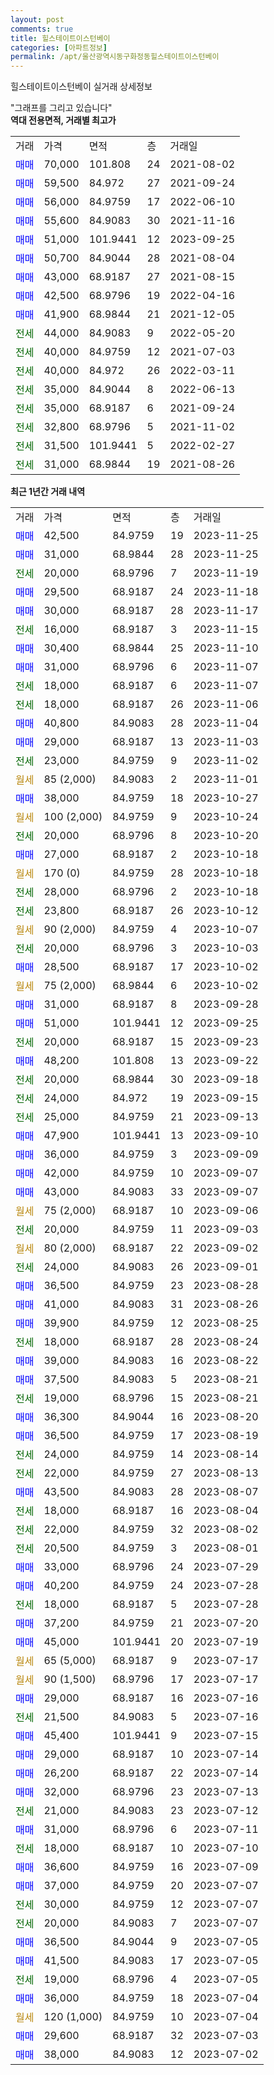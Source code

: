 ```yaml
---
layout: post
comments: true
title: 힐스테이트이스턴베이
categories: [아파트정보]
permalink: /apt/울산광역시동구화정동힐스테이트이스턴베이
---
```


힐스테이트이스턴베이 실거래 상세정보

<script type="text/javascript">
  google.charts.load('current', {'packages':['line', 'corechart']});
  google.charts.setOnLoadCallback(drawChart);

  function drawChart() {
    var data = new google.visualization.DataTable();
    data.addColumn('date', '거래일');
    data.addColumn('number', "매매");
    data.addColumn('number', "전세");
    data.addColumn('number', "전매");

    data.addRows([[new Date(Date.parse("2023-11-25")), 42500, null, null], [new Date(Date.parse("2023-11-25")), 31000, null, null], [new Date(Date.parse("2023-11-19")), null, 20000, null], [new Date(Date.parse("2023-11-18")), 29500, null, null], [new Date(Date.parse("2023-11-17")), 30000, null, null], [new Date(Date.parse("2023-11-15")), null, 16000, null], [new Date(Date.parse("2023-11-10")), 30400, null, null], [new Date(Date.parse("2023-11-07")), 31000, null, null], [new Date(Date.parse("2023-11-07")), null, 18000, null], [new Date(Date.parse("2023-11-06")), null, 18000, null], [new Date(Date.parse("2023-11-04")), 40800, null, null], [new Date(Date.parse("2023-11-03")), 29000, null, null], [new Date(Date.parse("2023-11-02")), null, 23000, null], [new Date(Date.parse("2023-11-01")), null, null, null], [new Date(Date.parse("2023-10-27")), 38000, null, null], [new Date(Date.parse("2023-10-24")), null, null, null], [new Date(Date.parse("2023-10-20")), null, 20000, null], [new Date(Date.parse("2023-10-18")), 27000, null, null], [new Date(Date.parse("2023-10-18")), null, null, null], [new Date(Date.parse("2023-10-18")), null, 28000, null], [new Date(Date.parse("2023-10-12")), null, 23800, null], [new Date(Date.parse("2023-10-07")), null, null, null], [new Date(Date.parse("2023-10-03")), null, 20000, null], [new Date(Date.parse("2023-10-02")), 28500, null, null], [new Date(Date.parse("2023-10-02")), null, null, null], [new Date(Date.parse("2023-09-28")), 31000, null, null], [new Date(Date.parse("2023-09-25")), 51000, null, null], [new Date(Date.parse("2023-09-23")), null, 20000, null], [new Date(Date.parse("2023-09-22")), 48200, null, null], [new Date(Date.parse("2023-09-18")), null, 20000, null], [new Date(Date.parse("2023-09-15")), null, 24000, null], [new Date(Date.parse("2023-09-13")), null, 25000, null], [new Date(Date.parse("2023-09-10")), 47900, null, null], [new Date(Date.parse("2023-09-09")), 36000, null, null], [new Date(Date.parse("2023-09-07")), 42000, null, null], [new Date(Date.parse("2023-09-07")), 43000, null, null], [new Date(Date.parse("2023-09-06")), null, null, null], [new Date(Date.parse("2023-09-03")), null, 20000, null], [new Date(Date.parse("2023-09-02")), null, null, null], [new Date(Date.parse("2023-09-01")), null, 24000, null], [new Date(Date.parse("2023-08-28")), 36500, null, null], [new Date(Date.parse("2023-08-26")), 41000, null, null], [new Date(Date.parse("2023-08-25")), 39900, null, null], [new Date(Date.parse("2023-08-24")), null, 18000, null], [new Date(Date.parse("2023-08-22")), 39000, null, null], [new Date(Date.parse("2023-08-21")), 37500, null, null], [new Date(Date.parse("2023-08-21")), null, 19000, null], [new Date(Date.parse("2023-08-20")), 36300, null, null], [new Date(Date.parse("2023-08-19")), 36500, null, null], [new Date(Date.parse("2023-08-14")), null, 24000, null], [new Date(Date.parse("2023-08-13")), null, 22000, null], [new Date(Date.parse("2023-08-07")), 43500, null, null], [new Date(Date.parse("2023-08-04")), null, 18000, null], [new Date(Date.parse("2023-08-02")), null, 22000, null], [new Date(Date.parse("2023-08-01")), null, 20500, null], [new Date(Date.parse("2023-07-29")), 33000, null, null], [new Date(Date.parse("2023-07-28")), 40200, null, null], [new Date(Date.parse("2023-07-28")), null, 18000, null], [new Date(Date.parse("2023-07-20")), 37200, null, null], [new Date(Date.parse("2023-07-19")), 45000, null, null], [new Date(Date.parse("2023-07-17")), null, null, null], [new Date(Date.parse("2023-07-17")), null, null, null], [new Date(Date.parse("2023-07-16")), 29000, null, null], [new Date(Date.parse("2023-07-16")), null, 21500, null], [new Date(Date.parse("2023-07-15")), 45400, null, null], [new Date(Date.parse("2023-07-14")), 29000, null, null], [new Date(Date.parse("2023-07-14")), 26200, null, null], [new Date(Date.parse("2023-07-13")), 32000, null, null], [new Date(Date.parse("2023-07-12")), null, 21000, null], [new Date(Date.parse("2023-07-11")), 31000, null, null], [new Date(Date.parse("2023-07-10")), null, 18000, null], [new Date(Date.parse("2023-07-09")), 36600, null, null], [new Date(Date.parse("2023-07-07")), 37000, null, null], [new Date(Date.parse("2023-07-07")), null, 30000, null], [new Date(Date.parse("2023-07-07")), null, 20000, null], [new Date(Date.parse("2023-07-05")), 36500, null, null], [new Date(Date.parse("2023-07-05")), 41500, null, null], [new Date(Date.parse("2023-07-05")), null, 19000, null], [new Date(Date.parse("2023-07-04")), 36000, null, null], [new Date(Date.parse("2023-07-04")), null, null, null], [new Date(Date.parse("2023-07-03")), 29600, null, null], [new Date(Date.parse("2023-07-02")), 38000, null, null]]);

    var options = {
      hAxis: {
        format: 'yyyy/MM/dd'
      },    
      lineWidth: 0,
      pointsVisible: true,    
      title: '최근 1년간 유형별 실거래가 분포',
      legend: { position: 'bottom' }
    };

    var formatter = new google.visualization.NumberFormat({pattern:'###,###'} );
    formatter.format(data, 1);
    formatter.format(data, 2);
    
    setTimeout(function() {
        var chart = new google.visualization.LineChart(document.getElementById('columnchart_material'));
        chart.draw(data, (options));
        document.getElementById('loading').style.display = 'none';
    }, 200);
  }
</script>


<div id="loading" style="z-index:20; display: block; margin-left: 0px">"그래프를 그리고 있습니다"</div>
<div id="columnchart_material" style="width: 95%; margin-left: 0px; display: block"></div>
<!-- contents start -->
<b>역대 전용면적, 거래별 최고가</b>
<table class="sortable">
    <tr>
      <td>거래</td>
      <td>가격</td>
      <td>면적</td>
      <td>층</td>
      <td>거래일</td>
    </tr>
        <tr>
          <td><a style="color: blue">매매</a></td>
          <td>70,000</td>
          <td>101.808</td>
          <td>24</td>
          <td>2021-08-02</td>
        </tr>            <tr>
          <td><a style="color: blue">매매</a></td>
          <td>59,500</td>
          <td>84.972</td>
          <td>27</td>
          <td>2021-09-24</td>
        </tr>            <tr>
          <td><a style="color: blue">매매</a></td>
          <td>56,000</td>
          <td>84.9759</td>
          <td>17</td>
          <td>2022-06-10</td>
        </tr>            <tr>
          <td><a style="color: blue">매매</a></td>
          <td>55,600</td>
          <td>84.9083</td>
          <td>30</td>
          <td>2021-11-16</td>
        </tr>            <tr>
          <td><a style="color: blue">매매</a></td>
          <td>51,000</td>
          <td>101.9441</td>
          <td>12</td>
          <td>2023-09-25</td>
        </tr>            <tr>
          <td><a style="color: blue">매매</a></td>
          <td>50,700</td>
          <td>84.9044</td>
          <td>28</td>
          <td>2021-08-04</td>
        </tr>            <tr>
          <td><a style="color: blue">매매</a></td>
          <td>43,000</td>
          <td>68.9187</td>
          <td>27</td>
          <td>2021-08-15</td>
        </tr>            <tr>
          <td><a style="color: blue">매매</a></td>
          <td>42,500</td>
          <td>68.9796</td>
          <td>19</td>
          <td>2022-04-16</td>
        </tr>            <tr>
          <td><a style="color: blue">매매</a></td>
          <td>41,900</td>
          <td>68.9844</td>
          <td>21</td>
          <td>2021-12-05</td>
        </tr>        
        <tr>
              <td><a style="color: darkgreen">전세</a></td>
              <td>44,000</td>
              <td>84.9083</td>
              <td>9</td>
              <td>2022-05-20</td>
            </tr>            <tr>
              <td><a style="color: darkgreen">전세</a></td>
              <td>40,000</td>
              <td>84.9759</td>
              <td>12</td>
              <td>2021-07-03</td>
            </tr>            <tr>
              <td><a style="color: darkgreen">전세</a></td>
              <td>40,000</td>
              <td>84.972</td>
              <td>26</td>
              <td>2022-03-11</td>
            </tr>            <tr>
              <td><a style="color: darkgreen">전세</a></td>
              <td>35,000</td>
              <td>84.9044</td>
              <td>8</td>
              <td>2022-06-13</td>
            </tr>            <tr>
              <td><a style="color: darkgreen">전세</a></td>
              <td>35,000</td>
              <td>68.9187</td>
              <td>6</td>
              <td>2021-09-24</td>
            </tr>            <tr>
              <td><a style="color: darkgreen">전세</a></td>
              <td>32,800</td>
              <td>68.9796</td>
              <td>5</td>
              <td>2021-11-02</td>
            </tr>            <tr>
              <td><a style="color: darkgreen">전세</a></td>
              <td>31,500</td>
              <td>101.9441</td>
              <td>5</td>
              <td>2022-02-27</td>
            </tr>            <tr>
              <td><a style="color: darkgreen">전세</a></td>
              <td>31,000</td>
              <td>68.9844</td>
              <td>19</td>
              <td>2021-08-26</td>
            </tr>        
    
</table>

<b>최근 1년간 거래 내역</b>

<table class="sortable">
    <tr>
      <td>거래</td>
      <td>가격</td>
      <td>면적</td>
      <td>층</td>
      <td>거래일</td>
    </tr>
    <tr>
      <td><a style="color: blue">매매</a></td>
      <td>42,500</td>
      <td>84.9759</td>
      <td>19</td>
      <td>2023-11-25</td>
    </tr>          <tr>
      <td><a style="color: blue">매매</a></td>
      <td>31,000</td>
      <td>68.9844</td>
      <td>28</td>
      <td>2023-11-25</td>
    </tr>          <tr>
      <td><a style="color: darkgreen">전세</a></td>
      <td>20,000</td>
      <td>68.9796</td>
      <td>7</td>
      <td>2023-11-19</td>
    </tr>          <tr>
      <td><a style="color: blue">매매</a></td>
      <td>29,500</td>
      <td>68.9187</td>
      <td>24</td>
      <td>2023-11-18</td>
    </tr>          <tr>
      <td><a style="color: blue">매매</a></td>
      <td>30,000</td>
      <td>68.9187</td>
      <td>28</td>
      <td>2023-11-17</td>
    </tr>          <tr>
      <td><a style="color: darkgreen">전세</a></td>
      <td>16,000</td>
      <td>68.9187</td>
      <td>3</td>
      <td>2023-11-15</td>
    </tr>          <tr>
      <td><a style="color: blue">매매</a></td>
      <td>30,400</td>
      <td>68.9844</td>
      <td>25</td>
      <td>2023-11-10</td>
    </tr>          <tr>
      <td><a style="color: blue">매매</a></td>
      <td>31,000</td>
      <td>68.9796</td>
      <td>6</td>
      <td>2023-11-07</td>
    </tr>          <tr>
      <td><a style="color: darkgreen">전세</a></td>
      <td>18,000</td>
      <td>68.9187</td>
      <td>6</td>
      <td>2023-11-07</td>
    </tr>          <tr>
      <td><a style="color: darkgreen">전세</a></td>
      <td>18,000</td>
      <td>68.9187</td>
      <td>26</td>
      <td>2023-11-06</td>
    </tr>          <tr>
      <td><a style="color: blue">매매</a></td>
      <td>40,800</td>
      <td>84.9083</td>
      <td>28</td>
      <td>2023-11-04</td>
    </tr>          <tr>
      <td><a style="color: blue">매매</a></td>
      <td>29,000</td>
      <td>68.9187</td>
      <td>13</td>
      <td>2023-11-03</td>
    </tr>          <tr>
      <td><a style="color: darkgreen">전세</a></td>
      <td>23,000</td>
      <td>84.9759</td>
      <td>9</td>
      <td>2023-11-02</td>
    </tr>          <tr>
      <td><a style="color: darkgoldenrod">월세</a></td>
      <td>85 (2,000)</td>
      <td>84.9083</td>
      <td>2</td>
      <td>2023-11-01</td>
    </tr>          <tr>
      <td><a style="color: blue">매매</a></td>
      <td>38,000</td>
      <td>84.9759</td>
      <td>18</td>
      <td>2023-10-27</td>
    </tr>          <tr>
      <td><a style="color: darkgoldenrod">월세</a></td>
      <td>100 (2,000)</td>
      <td>84.9759</td>
      <td>9</td>
      <td>2023-10-24</td>
    </tr>          <tr>
      <td><a style="color: darkgreen">전세</a></td>
      <td>20,000</td>
      <td>68.9796</td>
      <td>8</td>
      <td>2023-10-20</td>
    </tr>          <tr>
      <td><a style="color: blue">매매</a></td>
      <td>27,000</td>
      <td>68.9187</td>
      <td>2</td>
      <td>2023-10-18</td>
    </tr>          <tr>
      <td><a style="color: darkgoldenrod">월세</a></td>
      <td>170 (0)</td>
      <td>84.9759</td>
      <td>28</td>
      <td>2023-10-18</td>
    </tr>          <tr>
      <td><a style="color: darkgreen">전세</a></td>
      <td>28,000</td>
      <td>68.9796</td>
      <td>2</td>
      <td>2023-10-18</td>
    </tr>          <tr>
      <td><a style="color: darkgreen">전세</a></td>
      <td>23,800</td>
      <td>68.9187</td>
      <td>26</td>
      <td>2023-10-12</td>
    </tr>          <tr>
      <td><a style="color: darkgoldenrod">월세</a></td>
      <td>90 (2,000)</td>
      <td>84.9759</td>
      <td>4</td>
      <td>2023-10-07</td>
    </tr>          <tr>
      <td><a style="color: darkgreen">전세</a></td>
      <td>20,000</td>
      <td>68.9796</td>
      <td>3</td>
      <td>2023-10-03</td>
    </tr>          <tr>
      <td><a style="color: blue">매매</a></td>
      <td>28,500</td>
      <td>68.9187</td>
      <td>17</td>
      <td>2023-10-02</td>
    </tr>          <tr>
      <td><a style="color: darkgoldenrod">월세</a></td>
      <td>75 (2,000)</td>
      <td>68.9844</td>
      <td>6</td>
      <td>2023-10-02</td>
    </tr>          <tr>
      <td><a style="color: blue">매매</a></td>
      <td>31,000</td>
      <td>68.9187</td>
      <td>8</td>
      <td>2023-09-28</td>
    </tr>          <tr>
      <td><a style="color: blue">매매</a></td>
      <td>51,000</td>
      <td>101.9441</td>
      <td>12</td>
      <td>2023-09-25</td>
    </tr>          <tr>
      <td><a style="color: darkgreen">전세</a></td>
      <td>20,000</td>
      <td>68.9187</td>
      <td>15</td>
      <td>2023-09-23</td>
    </tr>          <tr>
      <td><a style="color: blue">매매</a></td>
      <td>48,200</td>
      <td>101.808</td>
      <td>13</td>
      <td>2023-09-22</td>
    </tr>          <tr>
      <td><a style="color: darkgreen">전세</a></td>
      <td>20,000</td>
      <td>68.9844</td>
      <td>30</td>
      <td>2023-09-18</td>
    </tr>          <tr>
      <td><a style="color: darkgreen">전세</a></td>
      <td>24,000</td>
      <td>84.972</td>
      <td>19</td>
      <td>2023-09-15</td>
    </tr>          <tr>
      <td><a style="color: darkgreen">전세</a></td>
      <td>25,000</td>
      <td>84.9759</td>
      <td>21</td>
      <td>2023-09-13</td>
    </tr>          <tr>
      <td><a style="color: blue">매매</a></td>
      <td>47,900</td>
      <td>101.9441</td>
      <td>13</td>
      <td>2023-09-10</td>
    </tr>          <tr>
      <td><a style="color: blue">매매</a></td>
      <td>36,000</td>
      <td>84.9759</td>
      <td>3</td>
      <td>2023-09-09</td>
    </tr>          <tr>
      <td><a style="color: blue">매매</a></td>
      <td>42,000</td>
      <td>84.9759</td>
      <td>10</td>
      <td>2023-09-07</td>
    </tr>          <tr>
      <td><a style="color: blue">매매</a></td>
      <td>43,000</td>
      <td>84.9083</td>
      <td>33</td>
      <td>2023-09-07</td>
    </tr>          <tr>
      <td><a style="color: darkgoldenrod">월세</a></td>
      <td>75 (2,000)</td>
      <td>68.9187</td>
      <td>10</td>
      <td>2023-09-06</td>
    </tr>          <tr>
      <td><a style="color: darkgreen">전세</a></td>
      <td>20,000</td>
      <td>84.9759</td>
      <td>11</td>
      <td>2023-09-03</td>
    </tr>          <tr>
      <td><a style="color: darkgoldenrod">월세</a></td>
      <td>80 (2,000)</td>
      <td>68.9187</td>
      <td>22</td>
      <td>2023-09-02</td>
    </tr>          <tr>
      <td><a style="color: darkgreen">전세</a></td>
      <td>24,000</td>
      <td>84.9083</td>
      <td>26</td>
      <td>2023-09-01</td>
    </tr>          <tr>
      <td><a style="color: blue">매매</a></td>
      <td>36,500</td>
      <td>84.9759</td>
      <td>23</td>
      <td>2023-08-28</td>
    </tr>          <tr>
      <td><a style="color: blue">매매</a></td>
      <td>41,000</td>
      <td>84.9083</td>
      <td>31</td>
      <td>2023-08-26</td>
    </tr>          <tr>
      <td><a style="color: blue">매매</a></td>
      <td>39,900</td>
      <td>84.9759</td>
      <td>12</td>
      <td>2023-08-25</td>
    </tr>          <tr>
      <td><a style="color: darkgreen">전세</a></td>
      <td>18,000</td>
      <td>68.9187</td>
      <td>28</td>
      <td>2023-08-24</td>
    </tr>          <tr>
      <td><a style="color: blue">매매</a></td>
      <td>39,000</td>
      <td>84.9083</td>
      <td>16</td>
      <td>2023-08-22</td>
    </tr>          <tr>
      <td><a style="color: blue">매매</a></td>
      <td>37,500</td>
      <td>84.9083</td>
      <td>5</td>
      <td>2023-08-21</td>
    </tr>          <tr>
      <td><a style="color: darkgreen">전세</a></td>
      <td>19,000</td>
      <td>68.9796</td>
      <td>15</td>
      <td>2023-08-21</td>
    </tr>          <tr>
      <td><a style="color: blue">매매</a></td>
      <td>36,300</td>
      <td>84.9044</td>
      <td>16</td>
      <td>2023-08-20</td>
    </tr>          <tr>
      <td><a style="color: blue">매매</a></td>
      <td>36,500</td>
      <td>84.9759</td>
      <td>17</td>
      <td>2023-08-19</td>
    </tr>          <tr>
      <td><a style="color: darkgreen">전세</a></td>
      <td>24,000</td>
      <td>84.9759</td>
      <td>14</td>
      <td>2023-08-14</td>
    </tr>          <tr>
      <td><a style="color: darkgreen">전세</a></td>
      <td>22,000</td>
      <td>84.9759</td>
      <td>27</td>
      <td>2023-08-13</td>
    </tr>          <tr>
      <td><a style="color: blue">매매</a></td>
      <td>43,500</td>
      <td>84.9083</td>
      <td>28</td>
      <td>2023-08-07</td>
    </tr>          <tr>
      <td><a style="color: darkgreen">전세</a></td>
      <td>18,000</td>
      <td>68.9187</td>
      <td>16</td>
      <td>2023-08-04</td>
    </tr>          <tr>
      <td><a style="color: darkgreen">전세</a></td>
      <td>22,000</td>
      <td>84.9759</td>
      <td>32</td>
      <td>2023-08-02</td>
    </tr>          <tr>
      <td><a style="color: darkgreen">전세</a></td>
      <td>20,500</td>
      <td>84.9759</td>
      <td>3</td>
      <td>2023-08-01</td>
    </tr>          <tr>
      <td><a style="color: blue">매매</a></td>
      <td>33,000</td>
      <td>68.9796</td>
      <td>24</td>
      <td>2023-07-29</td>
    </tr>          <tr>
      <td><a style="color: blue">매매</a></td>
      <td>40,200</td>
      <td>84.9759</td>
      <td>24</td>
      <td>2023-07-28</td>
    </tr>          <tr>
      <td><a style="color: darkgreen">전세</a></td>
      <td>18,000</td>
      <td>68.9187</td>
      <td>5</td>
      <td>2023-07-28</td>
    </tr>          <tr>
      <td><a style="color: blue">매매</a></td>
      <td>37,200</td>
      <td>84.9759</td>
      <td>21</td>
      <td>2023-07-20</td>
    </tr>          <tr>
      <td><a style="color: blue">매매</a></td>
      <td>45,000</td>
      <td>101.9441</td>
      <td>20</td>
      <td>2023-07-19</td>
    </tr>          <tr>
      <td><a style="color: darkgoldenrod">월세</a></td>
      <td>65 (5,000)</td>
      <td>68.9187</td>
      <td>9</td>
      <td>2023-07-17</td>
    </tr>          <tr>
      <td><a style="color: darkgoldenrod">월세</a></td>
      <td>90 (1,500)</td>
      <td>68.9796</td>
      <td>17</td>
      <td>2023-07-17</td>
    </tr>          <tr>
      <td><a style="color: blue">매매</a></td>
      <td>29,000</td>
      <td>68.9187</td>
      <td>16</td>
      <td>2023-07-16</td>
    </tr>          <tr>
      <td><a style="color: darkgreen">전세</a></td>
      <td>21,500</td>
      <td>84.9083</td>
      <td>5</td>
      <td>2023-07-16</td>
    </tr>          <tr>
      <td><a style="color: blue">매매</a></td>
      <td>45,400</td>
      <td>101.9441</td>
      <td>9</td>
      <td>2023-07-15</td>
    </tr>          <tr>
      <td><a style="color: blue">매매</a></td>
      <td>29,000</td>
      <td>68.9187</td>
      <td>10</td>
      <td>2023-07-14</td>
    </tr>          <tr>
      <td><a style="color: blue">매매</a></td>
      <td>26,200</td>
      <td>68.9187</td>
      <td>22</td>
      <td>2023-07-14</td>
    </tr>          <tr>
      <td><a style="color: blue">매매</a></td>
      <td>32,000</td>
      <td>68.9796</td>
      <td>23</td>
      <td>2023-07-13</td>
    </tr>          <tr>
      <td><a style="color: darkgreen">전세</a></td>
      <td>21,000</td>
      <td>84.9083</td>
      <td>23</td>
      <td>2023-07-12</td>
    </tr>          <tr>
      <td><a style="color: blue">매매</a></td>
      <td>31,000</td>
      <td>68.9796</td>
      <td>6</td>
      <td>2023-07-11</td>
    </tr>          <tr>
      <td><a style="color: darkgreen">전세</a></td>
      <td>18,000</td>
      <td>68.9187</td>
      <td>10</td>
      <td>2023-07-10</td>
    </tr>          <tr>
      <td><a style="color: blue">매매</a></td>
      <td>36,600</td>
      <td>84.9759</td>
      <td>16</td>
      <td>2023-07-09</td>
    </tr>          <tr>
      <td><a style="color: blue">매매</a></td>
      <td>37,000</td>
      <td>84.9759</td>
      <td>20</td>
      <td>2023-07-07</td>
    </tr>          <tr>
      <td><a style="color: darkgreen">전세</a></td>
      <td>30,000</td>
      <td>84.9759</td>
      <td>12</td>
      <td>2023-07-07</td>
    </tr>          <tr>
      <td><a style="color: darkgreen">전세</a></td>
      <td>20,000</td>
      <td>84.9083</td>
      <td>7</td>
      <td>2023-07-07</td>
    </tr>          <tr>
      <td><a style="color: blue">매매</a></td>
      <td>36,500</td>
      <td>84.9044</td>
      <td>9</td>
      <td>2023-07-05</td>
    </tr>          <tr>
      <td><a style="color: blue">매매</a></td>
      <td>41,500</td>
      <td>84.9083</td>
      <td>17</td>
      <td>2023-07-05</td>
    </tr>          <tr>
      <td><a style="color: darkgreen">전세</a></td>
      <td>19,000</td>
      <td>68.9796</td>
      <td>4</td>
      <td>2023-07-05</td>
    </tr>          <tr>
      <td><a style="color: blue">매매</a></td>
      <td>36,000</td>
      <td>84.9759</td>
      <td>18</td>
      <td>2023-07-04</td>
    </tr>          <tr>
      <td><a style="color: darkgoldenrod">월세</a></td>
      <td>120 (1,000)</td>
      <td>84.9759</td>
      <td>10</td>
      <td>2023-07-04</td>
    </tr>          <tr>
      <td><a style="color: blue">매매</a></td>
      <td>29,600</td>
      <td>68.9187</td>
      <td>32</td>
      <td>2023-07-03</td>
    </tr>          <tr>
      <td><a style="color: blue">매매</a></td>
      <td>38,000</td>
      <td>84.9083</td>
      <td>12</td>
      <td>2023-07-02</td>
    </tr>      </table>
<!-- contents end -->    

